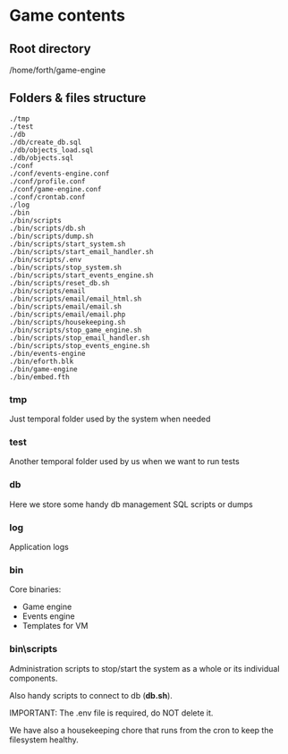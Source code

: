 # Game contents

## Root directory

/home/forth/game-engine


## Folders & files structure

```
./tmp
./test
./db
./db/create_db.sql
./db/objects_load.sql
./db/objects.sql
./conf
./conf/events-engine.conf
./conf/profile.conf
./conf/game-engine.conf
./conf/crontab.conf
./log
./bin
./bin/scripts
./bin/scripts/db.sh
./bin/scripts/dump.sh
./bin/scripts/start_system.sh
./bin/scripts/start_email_handler.sh
./bin/scripts/.env
./bin/scripts/stop_system.sh
./bin/scripts/start_events_engine.sh
./bin/scripts/reset_db.sh
./bin/scripts/email
./bin/scripts/email/email_html.sh
./bin/scripts/email/email.sh
./bin/scripts/email/email.php
./bin/scripts/housekeeping.sh
./bin/scripts/stop_game_engine.sh
./bin/scripts/stop_email_handler.sh
./bin/scripts/stop_events_engine.sh
./bin/events-engine
./bin/eforth.blk
./bin/game-engine
./bin/embed.fth
```


### tmp

Just temporal folder used by the system when needed


### test

Another temporal folder used by us when we want to run tests


### db

Here we store some handy db management SQL scripts or dumps


### log

Application logs


### bin

Core binaries:

- Game engine
- Events engine
- Templates for VM

### bin\scripts

Administration scripts to stop/start the system as a whole or its individual components.

Also handy scripts to connect to db (**db.sh**).

IMPORTANT: The .env file is required, do NOT delete it.

We have also a housekeeping chore that runs from the cron to keep the filesystem healthy.

